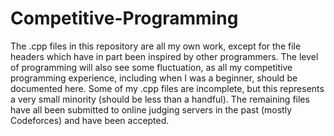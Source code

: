 # Competitive-Programming
The .cpp files in this repository are all my own work, except for the file headers which have in part been inspired by other programmers. The level of programming will also see some fluctuation, as all my competitive programming experience, including when I was a beginner, should be documented here. Some of my .cpp files are incomplete, but this represents a very small minority (should be less than a handful). The remaining files have all been submitted to online judging servers in the past (mostly Codeforces) and have been accepted. 
